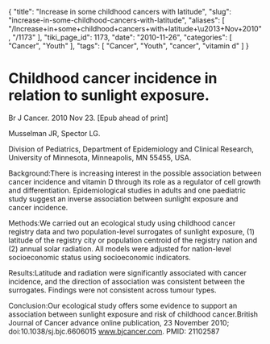 {
    "title": "Increase in some childhood cancers with latitude",
    "slug": "increase-in-some-childhood-cancers-with-latitude",
    "aliases": [
        "/Increase+in+some+childhood+cancers+with+latitude+\u2013+Nov+2010",
        "/1173"
    ],
    "tiki_page_id": 1173,
    "date": "2010-11-26",
    "categories": [
        "Cancer",
        "Youth"
    ],
    "tags": [
        "Cancer",
        "Youth",
        "cancer",
        "vitamin d"
    ]
}


# Childhood cancer incidence in relation to sunlight exposure.

Br J Cancer. 2010 Nov 23. <span>[Epub ahead of print]</span>

Musselman JR, Spector LG.

Division of Pediatrics, Department of Epidemiology and Clinical Research, University of Minnesota, Minneapolis, MN 55455, USA.

Background:There is increasing interest in the possible association between cancer incidence and vitamin D through its role as a regulator of cell growth and differentiation. Epidemiological studies in adults and one paediatric study suggest an inverse association between sunlight exposure and cancer incidence.

Methods:We carried out an ecological study using childhood cancer registry data and two population-level surrogates of sunlight exposure, (1) latitude of the registry city or population centroid of the registry nation and (2) annual solar radiation. All models were adjusted for nation-level socioeconomic status using socioeconomic indicators.

Results:Latitude and radiation were significantly associated with cancer incidence, and the direction of association was consistent between the surrogates. Findings were not consistent across tumour types.

Conclusion:Our ecological study offers some evidence to support an association between sunlight exposure and risk of childhood cancer.British Journal of Cancer advance online publication, 23 November 2010; doi:10.1038/sj.bjc.6606015 www.bjcancer.com. PMID: 21102587